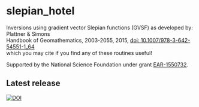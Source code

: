 # slepian_hotel
Inversions using gradient vector Slepian functions (GVSF) as developed by:<br>
Plattner &amp; Simons<br>
Handbook of Geomathematics, 2003-2055, 2015, <a href="http://dx.doi.org/10.1007/978-3-642-54551-1_64">doi: 10.1007/978-3-642-54551-1_64</a><br>
which you may cite if you find any of these routines useful! 

Supported by the National Science Foundation under grant <a href="https://www.nsf.gov/awardsearch/showAward?AWD_ID=1550732">EAR-1550732</a>.

## Latest release
[![DOI](https://zenodo.org/badge/6548/csdms-contrib/slepian_hotel.svg)](https://zenodo.org/badge/latestdoi/6548/csdms-contrib/slepian_hotel)




